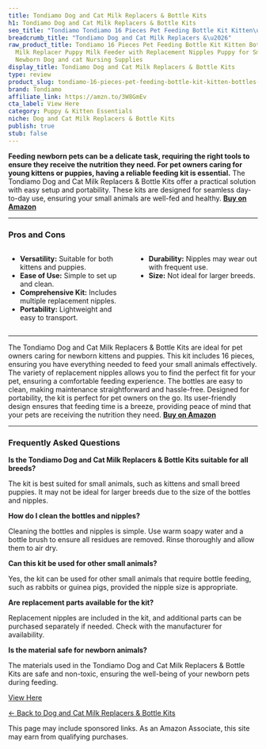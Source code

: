 ```yaml
---
title: Tondiamo Dog and Cat Milk Replacers & Bottle Kits
h1: Tondiamo Dog and Cat Milk Replacers & Bottle Kits
seo_title: "Tondiamo Tondiamo 16 Pieces Pet Feeding Bottle Kit Kitten\u2026"
breadcrumb_title: "Tondiamo Dog and Cat Milk Replacers &\u2026"
raw_product_title: Tondiamo 16 Pieces Pet Feeding Bottle Kit Kitten Bottles Kitten
  Milk Replacer Puppy Milk Feeder with Replacement Nipples Puppy for Small Animals
  Newborn Dog and cat Nursing Supplies
display_title: Tondiamo Dog and Cat Milk Replacers & Bottle Kits
type: review
product_slug: tondiamo-16-pieces-pet-feeding-bottle-kit-kitten-bottles-kitten-milk-re-d069f362
brand: Tondiamo
affiliate_link: https://amzn.to/3W8GmEv
cta_label: View Here
category: Puppy & Kitten Essentials
niche: Dog and Cat Milk Replacers & Bottle Kits
publish: true
stub: false
---
```


<div id="intro" class="full-width">
  <p><strong>Feeding newborn pets can be a delicate task, requiring the right tools to ensure they receive the nutrition they need. For pet owners caring for young kittens or puppies, having a reliable feeding kit is essential.</strong> The Tondiamo Dog and Cat Milk Replacers & Bottle Kits offer a practical solution with easy setup and portability. These kits are designed for seamless day-to-day use, ensuring your small animals are well-fed and healthy. <a href="https://amzn.to/3W8GmEv" rel="nofollow sponsored noopener" target="_blank"><strong>Buy on Amazon</strong></a></p>
</div>

<hr />
<h3 id="pros-cons">Pros and Cons</h3>
<div class="pc-grid" style="display:grid;grid-template-columns:1fr 1fr;gap:16px;">
  <ul>
    <li><strong>Versatility:</strong> Suitable for both kittens and puppies.</li>
    <li><strong>Ease of Use:</strong> Simple to set up and clean.</li>
    <li><strong>Comprehensive Kit:</strong> Includes multiple replacement nipples.</li>
    <li><strong>Portability:</strong> Lightweight and easy to transport.</li>
  </ul>
  <ul>
    <li><strong>Durability:</strong> Nipples may wear out with frequent use.</li>
    <li><strong>Size:</strong> Not ideal for larger breeds.</li>
  </ul>
</div>
<hr />

<div class="full-width">
  <p>The Tondiamo Dog and Cat Milk Replacers & Bottle Kits are ideal for pet owners caring for newborn kittens and puppies. This kit includes 16 pieces, ensuring you have everything needed to feed your small animals effectively. The variety of replacement nipples allows you to find the perfect fit for your pet, ensuring a comfortable feeding experience. The bottles are easy to clean, making maintenance straightforward and hassle-free. Designed for portability, the kit is perfect for pet owners on the go. Its user-friendly design ensures that feeding time is a breeze, providing peace of mind that your pets are receiving the nutrition they need. <a href="https://amzn.to/3W8GmEv" rel="nofollow sponsored noopener" target="_blank"><strong>Buy on Amazon</strong></a></p>
</div>

<hr />
<h3 id="faqs">Frequently Asked Questions</h3>

<p><strong>Is the Tondiamo Dog and Cat Milk Replacers & Bottle Kits suitable for all breeds?</strong></p>
<p>The kit is best suited for small animals, such as kittens and small breed puppies. It may not be ideal for larger breeds due to the size of the bottles and nipples.</p>

<p><strong>How do I clean the bottles and nipples?</strong></p>
<p>Cleaning the bottles and nipples is simple. Use warm soapy water and a bottle brush to ensure all residues are removed. Rinse thoroughly and allow them to air dry.</p>

<p><strong>Can this kit be used for other small animals?</strong></p>
<p>Yes, the kit can be used for other small animals that require bottle feeding, such as rabbits or guinea pigs, provided the nipple size is appropriate.</p>

<p><strong>Are replacement parts available for the kit?</strong></p>
<p>Replacement nipples are included in the kit, and additional parts can be purchased separately if needed. Check with the manufacturer for availability.</p>

<p><strong>Is the material safe for newborn animals?</strong></p>
<p>The materials used in the Tondiamo Dog and Cat Milk Replacers & Bottle Kits are safe and non-toxic, ensuring the well-being of your newborn pets during feeding.</p>
<p><a class="btn" href="https://amzn.to/3W8GmEv" target="_blank" rel="nofollow sponsored noopener">View Here</a></p>
<p><a href="/roundups/puppy-kitten-essentials/dog-and-cat-milk-replacers-bottle-kits/">← Back to Dog and Cat Milk Replacers & Bottle Kits</a></p>
<aside class="disclosure">This page may include sponsored links. As an Amazon Associate, this site may earn from qualifying purchases.</aside>
